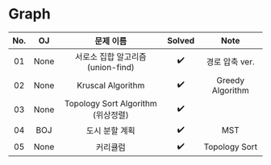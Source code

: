 # Graph


|          No.          |        OJ        |        문제 이름         |        Solved         |     Note   |
| :-----: |  :--------: |:---------------------: | :-----: |:-----: |
| 01 | None | 서로소 집합 알고리즘(union-find) | ✔️ | 경로 압축 ver. |
| 02 | None | Kruscal Algorithm | ✔️ | Greedy Algorithm |
| 03 | None | Topology  Sort Algorithm (위상정렬) | ✔️ | |
| 04 | BOJ | 도시 분할 계획 | ✔️ | MST |
| 05 | None | 커리큘럼 | ✔️ | Topology Sort |